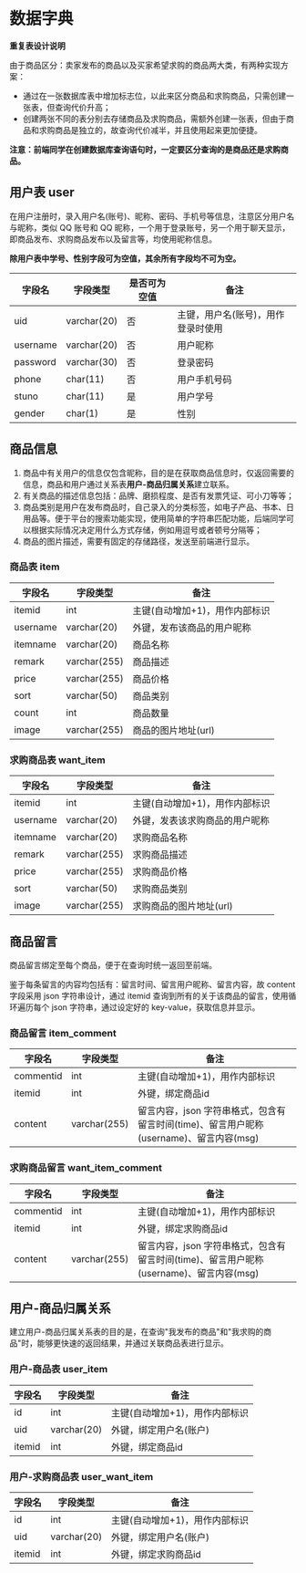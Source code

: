 # 数据字典

**重复表设计说明**

由于商品区分：卖家发布的商品以及买家希望求购的商品两大类，有两种实现方案：

+ 通过在一张数据库表中增加标志位，以此来区分商品和求购商品，只需创建一张表，但查询代价升高；
+ 创建两张不同的表分别去存储商品及求购商品，需额外创建一张表，但由于商品和求购商品是独立的，故查询代价减半，并且使用起来更加便捷。

**注意：前端同学在创建数据库查询语句时，一定要区分查询的是商品还是求购商品。**

## 用户表 user

在用户注册时，录入用户名(账号)、昵称、密码、手机号等信息，注意区分用户名与昵称，类似 QQ 账号和 QQ 昵称，一个用于登录账号，另一个用于聊天显示，即商品发布、求购商品发布以及留言等，均使用昵称信息。

**除用户表中学号、性别字段可为空值，其余所有字段均不可为空。**

| 字段名   | 字段类型    | 是否可为空值 | 备注                               |
| -------- | ----------- | ------------ | ---------------------------------- |
| uid      | varchar(20) | 否           | 主键，用户名(账号)，用作登录时使用 |
| username | varchar(20) | 否           | 用户昵称                           |
| password | varchar(30) | 否           | 登录密码                           |
| phone    | char(11)    | 否           | 用户手机号码                       |
| stuno    | char(11)    | 是           | 用户学号                           |
| gender   | char(1)     | 是           | 性别                               |

## 商品信息

1. 商品中有关用户的信息仅包含昵称，目的是在获取商品信息时，仅返回需要的信息，商品和用户通过关系表**用户-商品归属关系**建立联系。
2. 有关商品的描述信息包括：品牌、磨损程度、是否有发票凭证、可小刀等等；
3. 商品类别是用户在发布商品时，自己录入的分类标签，如电子产品、书本、日用品等。便于平台的搜索功能实现，使用简单的字符串匹配功能，后端同学可以根据实际情况决定用什么方式存储，例如用逗号或者顿号分隔等；
4. 商品的图片描述，需要有固定的存储路径，发送至前端进行显示。

### 商品表 item

| 字段名   | 字段类型     | 备注                           |
| -------- | ------------ | ------------------------------ |
| itemid   | int          | 主键(自动增加+1)，用作内部标识 |
| username | varchar(20)  | 外键，发布该商品的用户昵称     |
| itemname | varchar(20)  | 商品名称                       |
| remark   | varchar(255) | 商品描述                       |
| price    | varchar(255) | 商品价格                       |
| sort     | varchar(50)  | 商品类别                       |
| count    | int          | 商品数量                       |
| image    | varchar(255) | 商品的图片地址(url)            |

### 求购商品表 want_item

| 字段名   | 字段类型     | 备注                           |
| -------- | ------------ | ------------------------------ |
| itemid   | int          | 主键(自动增加+1)，用作内部标识 |
| username | varchar(20)  | 外键，发表该求购商品的用户昵称 |
| itemname | varchar(20)  | 求购商品名称                   |
| remark   | varchar(255) | 求购商品描述                   |
| price    | varchar(255) | 求购商品价格                   |
| sort     | varchar(50)  | 求购商品类别                   |
| image    | varchar(255) | 求购商品的图片地址(url)        |

## 商品留言

商品留言绑定至每个商品，便于在查询时统一返回至前端。

鉴于每条留言的内容均包括有：留言时间、留言用户昵称、留言内容，故 content 字段采用 json 字符串设计，通过 itemid 查询到所有的关于该商品的留言，使用循环遍历每个 json 字符串，通过设定好的 key-value，获取信息并显示。

### 商品留言 item_comment

| 字段名    | 字段类型     | 备注                                                         |
| --------- | ------------ | ------------------------------------------------------------ |
| commentid | int          | 主键(自动增加+1)，用作内部标识                               |
| itemid    | int          | 外键，绑定商品id                                             |
| content   | varchar(255) | 留言内容，json 字符串格式，包含有留言时间(time)、留言用户昵称(username)、留言内容(msg) |

### 求购商品留言 want_item_comment

| 字段名    | 字段类型     | 备注                                                         |
| --------- | ------------ | ------------------------------------------------------------ |
| commentid | int          | 主键(自动增加+1)，用作内部标识                               |
| itemid    | int          | 外键，绑定求购商品id                                         |
| content   | varchar(255) | 留言内容，json 字符串格式，包含有留言时间(time)、留言用户昵称(username)、留言内容(msg) |

## 用户-商品归属关系

建立用户-商品归属关系表的目的是，在查询"我发布的商品"和"我求购的商品"时，能够更快速的返回结果，并通过关联商品表进行显示。

### 用户-商品表 user_item

| 字段名 | 字段类型    | 备注                           |
| ------ | ----------- | ------------------------------ |
| id     | int         | 主键(自动增加+1)，用作内部标识 |
| uid    | varchar(20) | 外键，绑定用户名(账户)         |
| itemid | int         | 外键，绑定商品id               |

### 用户-求购商品表 user_want_item

| 字段名 | 字段类型    | 备注                           |
| ------ | ----------- | ------------------------------ |
| id     | int         | 主键(自动增加+1)，用作内部标识 |
| uid    | varchar(20) | 外键，绑定用户名(账户)         |
| itemid | int         | 外键，绑定求购商品id           |